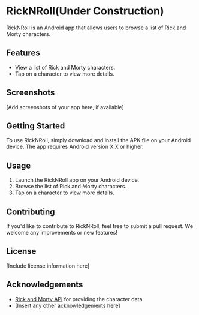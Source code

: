# RickNRoll(Under Construction)

RickNRoll is an Android app that allows users to browse a list of Rick and Morty characters.

## Features

- View a list of Rick and Morty characters.
- Tap on a character to view more details.

## Screenshots

[Add screenshots of your app here, if available]

## Getting Started

To use RickNRoll, simply download and install the APK file on your Android device. The app requires Android version X.X or higher.

## Usage

1. Launch the RickNRoll app on your Android device.
2. Browse the list of Rick and Morty characters.
3. Tap on a character to view more details.

## Contributing

If you'd like to contribute to RickNRoll, feel free to submit a pull request. We welcome any improvements or new features!

## License

[Include license information here]

## Acknowledgements

- [Rick and Morty API](https://rickandmortyapi.com/) for providing the character data.
- [Insert any other acknowledgements here]
